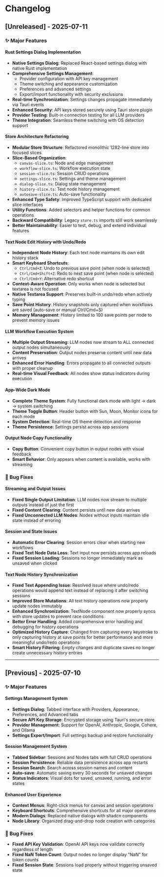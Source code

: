 # Changelog

## [Unreleased] - 2025-07-11

### ✨ Major Features

#### Rust Settings Dialog Implementation

- **Native Settings Dialog**: Replaced React-based settings dialog with native Rust implementation
- **Comprehensive Settings Management**:
  - Provider configuration with API key management
  - Theme switching and appearance customization
  - Preferences and advanced settings
  - Export/import functionality with security exclusions
- **Real-time Synchronization**: Settings changes propagate immediately via Tauri events
- **Enhanced Security**: API keys stored securely using Tauri store plugin
- **Provider Testing**: Built-in connection testing for all LLM providers
- **Theme Integration**: Seamless theme switching with OS detection support

#### Store Architecture Refactoring

- **Modular Store Structure**: Refactored monolithic 1282-line store into focused slices
- **Slice-Based Organization**:
  - `canvas-slice.ts`: Node and edge management
  - `workflow-slice.ts`: Workflow execution state
  - `session-slice.ts`: Session CRUD operations
  - `settings-slice.ts`: Settings and theme management
  - `dialog-slice.ts`: Dialog state management
  - `history-slice.ts`: Text node history management
  - `autosave-slice.ts`: Auto-save functionality
- **Enhanced Type Safety**: Improved TypeScript support with dedicated slice interfaces
- **Utility Functions**: Added selectors and helper functions for common operations
- **Backward Compatibility**: Legacy `store.ts` imports still work seamlessly
- **Better Maintainability**: Easier to test, debug, and extend individual features

#### Text Node Edit History with Undo/Redo

- **Independent Node History**: Each text node maintains its own edit history stack
- **Smart Keyboard Shortcuts**:
  - `Ctrl/Cmd+Z`: Undo to previous save point (when node is selected)
  - `Ctrl/Cmd+Shift+Z`: Redo to next save point (when node is selected)
  - `Ctrl/Cmd+Y`: Alternative redo shortcut
- **Context-Aware Operation**: Only works when node is selected but textarea is not focused
- **Native Textarea Support**: Preserves built-in undo/redo when actively typing
- **Save Point History**: History snapshots only captured when workflows are saved (auto-save or manual Ctrl/Cmd+S)
- **Memory Management**: History limited to 100 save points per node to prevent memory issues

#### LLM Workflow Execution System

- **Multiple Output Streaming**: LLM nodes now stream to ALL connected output nodes simultaneously
- **Content Preservation**: Output nodes preserve content until new data arrives
- **Enhanced Error Handling**: Errors propagate to all connected outputs with proper cleanup
- **Real-time Visual Feedback**: All nodes show status indicators during execution

#### App-Wide Dark Mode

- **Complete Theme System**: Fully functional dark mode with light → dark → system switching
- **Theme Toggle Button**: Header button with Sun, Moon, Monitor icons for each mode
- **System Detection**: Real-time OS theme detection and response
- **Theme Persistence**: Settings persist across app sessions

#### Output Node Copy Functionality

- **Copy Button**: Convenient copy button in output nodes with visual feedback
- **Smart Behavior**: Only appears when content is available, works with streaming

### 🐛 Bug Fixes

#### Streaming and Output Issues

- **Fixed Single Output Limitation**: LLM nodes now stream to multiple outputs instead of just the first
- **Fixed Content Clearing**: Content persists until new data arrives
- **Fixed Unconnected LLM Nodes**: Nodes without inputs maintain idle state instead of erroring

#### Session and State Issues

- **Automatic Error Clearing**: Session errors clear when starting new workflows
- **Fixed Text Node Data Loss**: Text input now persists across app reloads
- **Fixed Session Loading**: Sessions no longer immediately mark as unsaved when clicked

#### Text Node History Synchronization

- **Fixed Text Appending Issue**: Resolved issue where undo/redo operations would append text instead of replacing it after switching sessions
- **Improved Store Mutations**: All text history operations now properly update nodes immutably
- **Enhanced Synchronization**: TextNode component now properly syncs with store updates to prevent race conditions
- **Better Error Handling**: Added comprehensive error handling and debugging for history operations
- **Optimized History Capture**: Changed from capturing every keystroke to only capturing history at save points for better performance and more meaningful undo/redo operations
- **Smart History Filtering**: Empty changes and duplicate saves no longer create unnecessary history entries

---

## [Previous] - 2025-07-10

### ✨ Major Features

#### Settings Management System

- **Settings Dialog**: Tabbed interface with Providers, Appearance, Preferences, and Advanced tabs
- **Secure API Key Storage**: Encrypted storage using Tauri's secure store
- **Provider Management**: Support for OpenAI, Anthropic, Google, Cohere, and Ollama
- **Settings Export/Import**: Full settings backup and restore functionality

#### Session Management System

- **Tabbed Sidebar**: Sessions and Nodes tabs with full CRUD operations
- **Session Persistence**: Reliable data persistence across app restarts
- **Session Search**: Search across session names and content
- **Auto-save**: Automatic saving every 30 seconds for unsaved changes
- **Status Indicators**: Visual dots for saved, unsaved, running, and error states

#### Enhanced User Experience

- **Context Menus**: Right-click menus for canvas and session operations
- **Keyboard Shortcuts**: Comprehensive shortcuts for all major operations
- **Modern Dialogs**: Replaced native dialogs with shadcn components
- **Node Library**: Organized drag-and-drop node creation with categories

### 🐛 Bug Fixes

- **Fixed API Key Validation**: OpenAI API keys now validate correctly regardless of length
- **Fixed NaN Token Count**: Output nodes no longer display "NaN" for token counts
- **Fixed Session State**: Sessions load properly without triggering unsaved state
